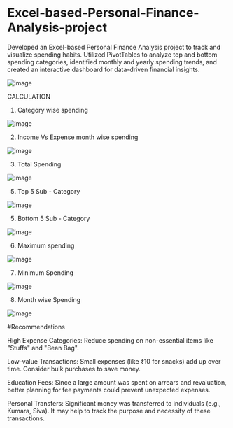 # Excel-based-Personal-Finance-Analysis-project


Developed an Excel-based Personal Finance Analysis project to track and visualize spending habits. Utilized PivotTables to analyze top and bottom spending categories, identified monthly and yearly spending trends, and created an interactive dashboard for data-driven financial insights.

![image](https://github.com/user-attachments/assets/87174597-edaf-47ed-8e55-e785a4de400a)

CALCULATION 

1. Category wise spending
   
![image](https://github.com/user-attachments/assets/49f64d2e-f3e1-4385-afcf-ff60bbede795)

2. Income Vs Expense month wise spending
   
![image](https://github.com/user-attachments/assets/44c922ad-8d12-400b-92ab-bbf6ef31a561)

3. Total Spending
   
![image](https://github.com/user-attachments/assets/5175ab5b-79b6-4a70-ab14-d554a5e88106)

5. Top 5 Sub - Category
   
![image](https://github.com/user-attachments/assets/1da79d0c-9047-432a-af1c-b8fbca30be04)

5. Bottom 5 Sub - Category
   
![image](https://github.com/user-attachments/assets/b02d6ab5-5f92-4a74-a49f-c7772345cf3a)

6. Maximum spending
   
![image](https://github.com/user-attachments/assets/fc530968-6c51-4794-8953-5c60aa7a235f)

7. Minimum Spending

![image](https://github.com/user-attachments/assets/a9a97e33-3c3d-4cf4-a0fb-c68faff4e128)

8. Month wise Spending

![image](https://github.com/user-attachments/assets/8f185e1e-9521-4821-b775-bdbf45e6c976)



#Recommendations

High Expense Categories: Reduce spending on non-essential items like "Stuffs" and "Bean Bag".

Low-value Transactions: Small expenses (like ₹10 for snacks) add up over time. Consider bulk purchases to save money.

Education Fees: Since a large amount was spent on arrears and revaluation, better planning for fee payments could prevent unexpected expenses.

Personal Transfers: Significant money was transferred to individuals (e.g., Kumara, Siva). It may help to track the purpose and necessity of these transactions.



   

